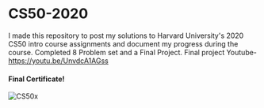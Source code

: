 # CS50-2020
I made this repository to post my solutions to Harvard University's 2020 CS50 intro course assignments and document my progress during the course.
Completed 8 Problem set and a Final Project.
Final project Youtube- https://youtu.be/UnvdcA1AGss
#### Final Certificate!
![CS50x](https://user-images.githubusercontent.com/71343258/121559507-41718180-ca34-11eb-81c4-074df498d4af.png)
